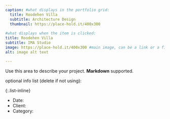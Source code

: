 ```yaml
--- 
caption: #what displays in the portfolio grid:
  title: Roodehen Villa
  subtitle: Architecture Design
  thumbnail: https://place-hold.it/400x300
  
#what displays when the item is clicked:
title: Roodehen Villa
subtitle: IMA Studio
image: https://place-hold.it/400x300 #main image, can be a link or a file in assets/img/portfolio
alt: image alt text

---
```

Use this area to describe your project. **Markdown** supported.

optional info list (delete if not using):

{:.list-inline} 
- Date: 
- Client: 
- Category: 
